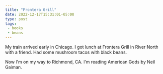 ```yaml
---
title: "Frontera Grill"
date: 2022-12-17T15:31:01-05:00
type: post
tags:
 - books
 - beans
---
```


My train arrived early in Chicago. I got lunch at Frontera Grill in River North with a friend. Had some mushroom tacos with black beans.

Now I'm on my way to Richmond, CA. I'm reading American Gods by Neil Gaiman.

